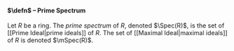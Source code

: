 #### $\defn$ – Prime Spectrum
Let $R$ be a ring. The *prime spectrum* of $R$, denoted $\Spec(R)$, is the set of [[Prime Ideal|prime ideals]] of $R$. The set of [[Maximal Ideal|maximal ideals]] of $R$ is denoted $\mSpec(R)$.